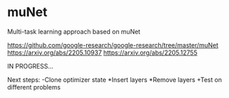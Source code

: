 # muNet
Multi-task learning approach based on muNet 

https://github.com/google-research/google-research/tree/master/muNet
https://arxiv.org/abs/2205.10937
https://arxiv.org/abs/2205.12755

IN PROGRESS...

Next steps:
-Clone optimizer state
*Insert layers
*Remove layers
+Test on different problems

